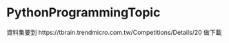 # PythonProgrammingTopic
<p>資料集要到 https://tbrain.trendmicro.com.tw/Competitions/Details/20 做下載</p>
<br>

